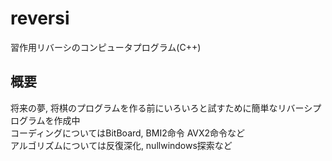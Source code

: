 # reversi
習作用リバーシのコンピュータプログラム(C++)

## 概要
将来の夢, 将棋のプログラムを作る前にいろいろと試すために簡単なリバーシプログラムを作成中  
コーディングについてはBitBoard, BMI2命令 AVX2命令など  
アルゴリズムについては反復深化, nullwindows探索など  
